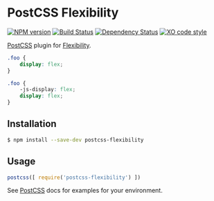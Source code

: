 # PostCSS Flexibility

[![NPM version][npm-img]][npm-url]
[![Build Status][travis-img]][travis-url]
[![Dependency Status][daviddm-img]][daviddm-url]
[![XO code style][xo-img]][xo-url]


[PostCSS] plugin for [Flexibility](https://github.com/10up/flexibility).

[PostCSS]: https://github.com/postcss/postcss
[travis-img]: https://travis-ci.org/7rulnik/postcss-flexibility.svg
[travis-url]: https://travis-ci.org/7rulnik/postcss-flexibility
[daviddm-img]: https://david-dm.org/7rulnik/postcss-flexibility.svg
[daviddm-url]: https://david-dm.org/7rulnik/postcss-flexibility
[npm-img]: https://badge.fury.io/js/postcss-flexibility.svg
[npm-url]: https://www.npmjs.com/package/postcss-flexibility
[xo-img]: https://img.shields.io/badge/code_style-XO-5ed9c7.svg
[xo-url]: https://github.com/sindresorhus/xo


```css
.foo {
	display: flex;
}
```

```css
.foo {
	-js-display: flex;
	display: flex;
}
```

## Installation

```sh
$ npm install --save-dev postcss-flexibility
```

## Usage

```js
postcss([ require('postcss-flexibility') ])
```

See [PostCSS] docs for examples for your environment.
